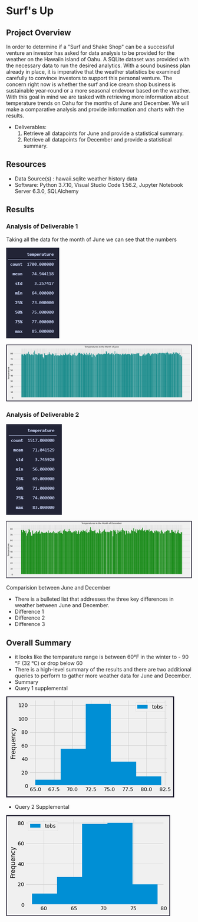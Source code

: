 # Surf's Up

## Project Overview
In order to determine if a "Surf and Shake Shop" can be a successful venture an investor has asked for data analysis to be provided for the weather on the Hawaiin island of Oahu. A SQLite dataset was provided with the necessary data to run the desired analytics. With a sound business plan already in place, it is imperative that the weather statistics be examined carefully to convince investors to support this personal venture. The concern right now is whether the surf and ice cream shop business is sustainable year-round or a more seasonal endevour based on the weather. With this goal in mind we are tasked with retrieving more information about temperature trends on Oahu for the months of June and December. We will make a comparative analysis and provide information and charts with the results.


- Deliverables:
  1. Retrieve all datapoints for June and provide a statistical summary.
  2. Retrieve all datapoints for December and provide a statistical summary.

## Resources
- Data Source(s) : hawaii.sqlite weather history data
- Software: Python 3.7.10, Visual Studio Code 1.56.2, Jupyter Notebook Server 6.3.0, SQLAlchemy

## Results

### Analysis of Deliverable 1
Taking all the data for the month of June we can see that the numbers

![June Stats](images/June_Stats.png)

![June Chart](images/June_Chart.png)

### Analysis of Deliverable 2


![December Stats](images/December_Stats.png)

![December Chart](images/December_Chart.png)

Comparision between June and December
- There is a bulleted list that addresses the three key differences in weather between June and December.
- Difference 1
- Difference 2
- Difference 3


## Overall Summary

- it looks like the temparature range is between 60°F in the winter to - 90 °F (32 °C) or drop below 60 
- There is a high-level summary of the results and there are two additional queries to perform to gather more weather data for June and December. 
- Summary
- Query 1 supplemental

![June Histogram](images/June_Hist.png)

- Query 2 Supplemental

![December Histogram](images/December_Hist.png)